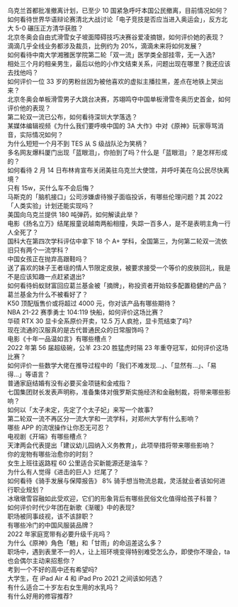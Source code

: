 乌克兰首都批准撤离计划，已至少 10 国紧急呼吁本国公民撤离，目前情况如何？  
如何看待世界华语辩论赛清北大战讨论「电子竞技是否应当进入奥运会」，反方北大 5-0 碾压正方清华获胜？  
北京冬奥会自由式滑雪女子坡面障碍技巧决赛谷爱凌摘银，如何评价她的表现？  
滴滴几乎全线业务都涉及裁员，比例约为 20%，滴滴未来将如何发展？  
如何看待中南大学湘雅医学院第二轮「双一流」医学类全部挂零，无一入选?  
相处三个月的相亲男生，最后以他的小作文结束关系，问题出现在哪里？我还应该去找他吗？  
如何评价一位 33 岁的男粉丝因为被他喜欢的虚拟主播拉黑，差点在地铁上哭出来？  
北京冬奥会单板滑雪男子大跳台决赛，苏翊鸣夺中国单板滑雪冬奥历史首金，如何评价他的表现？  
第二轮双一流已公布，如何看待深圳大学落选？  
某媒体编辑视频《为什么我们要呼唤中国的 3A 大作》中对《原神》玩家辱骂消音，实际情况如何？  
为什么短短一个月不到 TES 从 S 级战队沦为笑柄？  
多名网友爆料厦门出现「蓝眼泪」，你拍到了吗？什么是「蓝眼泪」？是怎样形成的？  
如何看待 2 月 14 日布林肯宣布关闭美驻乌克兰大使馆，并呼吁美在乌公民尽快离境？  
只有 15w，买什么车不会后悔？  
马斯克的「脑机接口」公司涉嫌虐待猴子面临投诉，有哪些伦理问题？其 2022「人类实验」计划还能实现吗？  
美国向乌克兰提供 180 吨弹药，如何解读此举？  
电影《扬名立万》结尾报童说越南两船相撞，失踪一百多人，是不是表明主角一行人全死了？  
国科大在第四次学科评估中拿下 18 个 A+ 学科，全国第三，为何第二轮双一流依旧只有两个一流学科？  
中国女孩正在抛弃高跟鞋吗？  
送了喜欢的妹子王者瑶的情人节限定皮肤，被要求接受一个等价的皮肤回礼，我是不是应该知趣一点赶紧退出?  
如何看待蚂蚁财富回应葛兰基金被「摘牌」，称投资者开始较多配置稳健的产品？葛兰基金为什么不被看好了？  
K50 顶配版售价或将超过 4000 元，你对该产品有哪些期待？  
NBA 21-22 赛季勇士 104:119 快船，如何评价这场比赛？  
华硕 RTX 30 显卡全系原价开卖，12.5 万人疯抢，显卡荒结束了吗?  
现在流通的汉服真的是古代普通民众的日常服饰吗？  
电影《十年一品温如言》有哪些槽点？  
2022 年第 56 届超级碗，公羊 23:20 胜猛虎时隔 23 年重夺冠军，如何评价这场比赛？  
如何评价一些数学大佬在推导过程中的「我们不难发现…」、「显然有…」、「易得…」等语言？  
普通家庭结婚有没有必要买金项链和金戒指？  
七国集团财长发表声明称，准备集体对俄罗斯实施经济和金融制裁，将带来哪些影响？  
如何以「太子未定，先定了个太子妃」来写一个故事?  
第二轮双一流不再区分一流大学和一流学科，对郑州大学有什么影响？  
哪些 APP 的流氓操作让你忍无可忍？  
电视剧《开端》有哪些槽点？  
天津两会代表提出「建议幼儿园纳入义务教育」，此项举措将带来哪些影响？  
你的宠物有哪些治愈你的时刻？  
女生上班往返路程 60 公里适合买新能源还是油车？  
为什么有人觉得《进击的巨人》烂尾了？  
如何看待《骑手发展与保障报告》 8% 骑手想当物流总裁，灵活就业者该如何进行职业规划？  
冰墩墩雪容融如此受欢迎，它们的形象背后有哪些民俗文化值得给孩子科普？  
如何评价时代少年团在新歌《渐暖》中的表现?  
职场被同事歧视，该不该辞职？  
有哪些冷门的中国风服装品牌？  
2022 年家庭宽带有必要升级千兆吗？  
为什么《原神》角色「魈」和「甘雨」的命运差这么多？  
职场中，遇到表里不一的人，让上班环境变得特别难受怎么办，即使你不理会，ta 也会偶尔主动来招惹你？  
考到一个不好的高中还有希望吗?  
大学生，在 iPad Air 4 和 iPad Pro 2021 之间该如何选？  
有什么适合二十岁左右女生用的水乳吗？  
有什么好用的修容推荐?  
